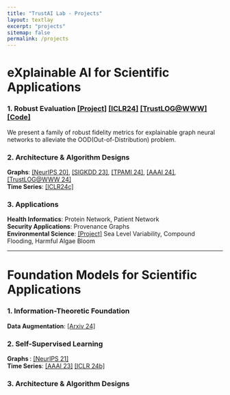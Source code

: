 ```yaml
---
title: "TrustAI Lab - Projects"
layout: textlay
excerpt: "projects"
sitemap: false
permalink: /projects
---
```

# eXplainable AI for Scientific Applications
### 1. Robust Evaluation  [[Project]](https://trustai4s-lab.github.io/fidelity.html) [[ICLR24]](https://openreview.net/pdf?id=up6hr4hIQH) [[TrustLOG@WWW]](https://github.com/AslanDing/Fidelity) [[Code]](https://github.com/AslanDing/Fidelity)  
We present a family of robust fidelity metrics for explainable graph neural networks to  alleviate the OOD(Out-of-Distribution) problem.

### 2. Architecture & Algorithm Designs
<b>Graphs</b>: [[NeurIPS 20]](https://arxiv.org/abs/2011.04573), [[SIGKDD 23]](https://arxiv.org/abs/2307.07832), [[TPAMI 24]](https://ieeexplore.ieee.org/abstract/document/10423141), [[AAAI 24]](https://arxiv.org/abs/2312.05596), [[TrustLOG@WWW 24]](https://arxiv.org/abs/2402.02036)  
<b>Time Series</b>: [[ICLR24c]](https://arxiv.org/abs/2401.08552)

### 3. Applications
<b>Health Informatics</b>: Protein Network, Patient Network  
<b>Security Applications</b>:  Provenance Graphs  
<b>Environmental Science</b>: [[Project]](https://climate-tech.cs.fiu.edu/research/) Sea Level Variability, Compound Flooding, Harmful Algae Bloom

---

# Foundation Models for Scientific Applications

### 1. Information-Theoretic Foundation
<b>Data Augmentation</b>: [[Arxiv 24]](https://arxiv.org/abs/2402.05039)

### 2. Self-Supervised Learning
<b> Graphs </b>: [[NeurIPS 21]](https://arxiv.org/abs/2110.15438)  
<b>Time Series</b>: [[AAAI 23]](https://arxiv.org/abs/2303.11911) [[ICLR 24b]](https://arxiv.org/abs/2402.10434)

### 3. Architecture & Algorithm Designs
